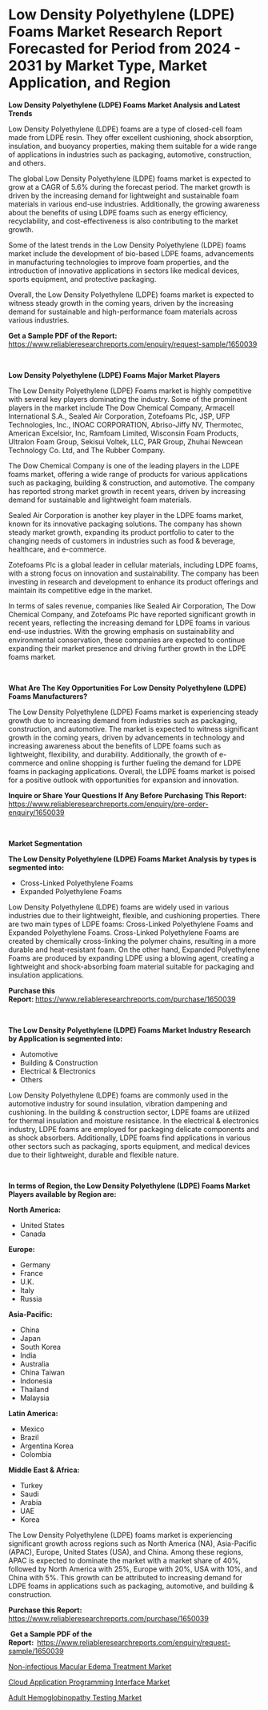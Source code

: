 <p><h1>Low Density Polyethylene (LDPE) Foams Market Research Report Forecasted for Period from 2024 -  2031 by Market Type, Market Application, and Region</h1></p><p><strong>Low Density Polyethylene (LDPE) Foams Market Analysis and Latest Trends</strong></p>
<p><p>Low Density Polyethylene (LDPE) foams are a type of closed-cell foam made from LDPE resin. They offer excellent cushioning, shock absorption, insulation, and buoyancy properties, making them suitable for a wide range of applications in industries such as packaging, automotive, construction, and others.</p><p>The global Low Density Polyethylene (LDPE) foams market is expected to grow at a CAGR of 5.6% during the forecast period. The market growth is driven by the increasing demand for lightweight and sustainable foam materials in various end-use industries. Additionally, the growing awareness about the benefits of using LDPE foams such as energy efficiency, recyclability, and cost-effectiveness is also contributing to the market growth.</p><p>Some of the latest trends in the Low Density Polyethylene (LDPE) foams market include the development of bio-based LDPE foams, advancements in manufacturing technologies to improve foam properties, and the introduction of innovative applications in sectors like medical devices, sports equipment, and protective packaging.</p><p>Overall, the Low Density Polyethylene (LDPE) foams market is expected to witness steady growth in the coming years, driven by the increasing demand for sustainable and high-performance foam materials across various industries.</p></p>
<p><strong>Get a Sample PDF of the Report:&nbsp;</strong> <a href="https://www.reliableresearchreports.com/enquiry/request-sample/1650039">https://www.reliableresearchreports.com/enquiry/request-sample/1650039</a></p>
<p>&nbsp;</p>
<p><strong>Low Density Polyethylene (LDPE) Foams Major Market Players</strong></p>
<p><p>The Low Density Polyethylene (LDPE) Foams market is highly competitive with several key players dominating the industry. Some of the prominent players in the market include The Dow Chemical Company, Armacell International S.A., Sealed Air Corporation, Zotefoams Plc, JSP, UFP Technologies, Inc., INOAC CORPORATION, Abriso-Jiffy NV, Thermotec, American Excelsior, Inc, Ramfoam Limited, Wisconsin Foam Products, Ultralon Foam Group, Sekisui Voltek, LLC, PAR Group, Zhuhai Newcean Technology Co. Ltd, and The Rubber Company.</p><p>The Dow Chemical Company is one of the leading players in the LDPE foams market, offering a wide range of products for various applications such as packaging, building & construction, and automotive. The company has reported strong market growth in recent years, driven by increasing demand for sustainable and lightweight foam materials.</p><p>Sealed Air Corporation is another key player in the LDPE foams market, known for its innovative packaging solutions. The company has shown steady market growth, expanding its product portfolio to cater to the changing needs of customers in industries such as food & beverage, healthcare, and e-commerce.</p><p>Zotefoams Plc is a global leader in cellular materials, including LDPE foams, with a strong focus on innovation and sustainability. The company has been investing in research and development to enhance its product offerings and maintain its competitive edge in the market.</p><p>In terms of sales revenue, companies like Sealed Air Corporation, The Dow Chemical Company, and Zotefoams Plc have reported significant growth in recent years, reflecting the increasing demand for LDPE foams in various end-use industries. With the growing emphasis on sustainability and environmental conservation, these companies are expected to continue expanding their market presence and driving further growth in the LDPE foams market.</p></p>
<p>&nbsp;</p>
<p><strong>What Are The Key Opportunities For Low Density Polyethylene (LDPE) Foams Manufacturers?</strong></p>
<p><p>The Low Density Polyethylene (LDPE) Foams market is experiencing steady growth due to increasing demand from industries such as packaging, construction, and automotive. The market is expected to witness significant growth in the coming years, driven by advancements in technology and increasing awareness about the benefits of LDPE foams such as lightweight, flexibility, and durability. Additionally, the growth of e-commerce and online shopping is further fueling the demand for LDPE foams in packaging applications. Overall, the LDPE foams market is poised for a positive outlook with opportunities for expansion and innovation.</p></p>
<p><strong>Inquire or Share Your Questions If Any Before Purchasing This Report:</strong> <a href="https://www.reliableresearchreports.com/enquiry/pre-order-enquiry/1650039">https://www.reliableresearchreports.com/enquiry/pre-order-enquiry/1650039</a></p>
<p>&nbsp;</p>
<p><strong>Market Segmentation</strong></p>
<p><strong>The Low Density Polyethylene (LDPE) Foams Market Analysis by types is segmented into:</strong></p>
<p><ul><li>Cross-Linked Polyethylene Foams</li><li>Expanded Polyethylene Foams</li></ul></p>
<p><p>Low Density Polyethylene (LDPE) foams are widely used in various industries due to their lightweight, flexible, and cushioning properties. There are two main types of LDPE foams: Cross-Linked Polyethylene Foams and Expanded Polyethylene Foams. Cross-Linked Polyethylene Foams are created by chemically cross-linking the polymer chains, resulting in a more durable and heat-resistant foam. On the other hand, Expanded Polyethylene Foams are produced by expanding LDPE using a blowing agent, creating a lightweight and shock-absorbing foam material suitable for packaging and insulation applications.</p></p>
<p><strong>Purchase this Report:&nbsp;</strong><a href="https://www.reliableresearchreports.com/purchase/1650039">https://www.reliableresearchreports.com/purchase/1650039</a></p>
<p>&nbsp;</p>
<p><strong>The Low Density Polyethylene (LDPE) Foams Market Industry Research by Application is segmented into:</strong></p>
<p><ul><li>Automotive</li><li>Building & Construction</li><li>Electrical & Electronics</li><li>Others</li></ul></p>
<p><p>Low Density Polyethylene (LDPE) foams are commonly used in the automotive industry for sound insulation, vibration dampening and cushioning. In the building & construction sector, LDPE foams are utilized for thermal insulation and moisture resistance. In the electrical & electronics industry, LDPE foams are employed for packaging delicate components and as shock absorbers. Additionally, LDPE foams find applications in various other sectors such as packaging, sports equipment, and medical devices due to their lightweight, durable and flexible nature.</p></p>
<p>&nbsp;</p>
<p><strong>In terms of Region, the Low Density Polyethylene (LDPE) Foams Market Players available by Region are:</strong></p>
<p>
    <p> <strong> North America: </strong>
        <ul>
            <li>United States</li>
            <li>Canada</li>
        </ul>
        </p> 
    <p> <strong> Europe: </strong>
        <ul>
            <li>Germany</li>
            <li>France</li>
            <li>U.K.</li>
            <li>Italy</li>
            <li>Russia</li>
        </ul>
        </p> 
    <p> <strong> Asia-Pacific: </strong>
        <ul>
            <li>China</li>
            <li>Japan</li>
            <li>South Korea</li>
            <li>India</li>
            <li>Australia</li>
            <li>China Taiwan</li>
            <li>Indonesia</li>
            <li>Thailand</li>
            <li>Malaysia</li>
        </ul>
        </p> 
    <p> <strong> Latin America: </strong>
        <ul>
            <li>Mexico</li>
            <li>Brazil</li>
            <li>Argentina Korea</li>
            <li>Colombia</li>
        </ul>
        </p> 
    <p> <strong> Middle East & Africa: </strong>
        <ul>
            <li>Turkey</li>
            <li>Saudi</li>
            <li>Arabia</li>
            <li>UAE</li>
            <li>Korea</li>
        </ul>
    </p>
    </p>
<p><p>The Low Density Polyethylene (LDPE) foams market is experiencing significant growth across regions such as North America (NA), Asia-Pacific (APAC), Europe, United States (USA), and China. Among these regions, APAC is expected to dominate the market with a market share of 40%, followed by North America with 25%, Europe with 20%, USA with 10%, and China with 5%. This growth can be attributed to increasing demand for LDPE foams in applications such as packaging, automotive, and building & construction.</p></p>
<p><strong>Purchase this Report: </strong><a href="https://www.reliableresearchreports.com/purchase/1650039">https://www.reliableresearchreports.com/purchase/1650039</a></p>
<p>&nbsp;<strong>Get a Sample PDF of the Report:&nbsp;&nbsp;</strong><a href="https://www.reliableresearchreports.com/enquiry/request-sample/1650039">https://www.reliableresearchreports.com/enquiry/request-sample/1650039</a></p>
<p><strong></strong></p>
<p><p><a href="https://github.com/Angelnienowdseej3e45z3p8c/Market-Research-Report-List-1/blob/main/non-infectious-macular-edema-treatment-market.md">Non-infectious Macular Edema Treatment Market</a></p><p><a href="https://github.com/YashRP12/Market-Research-Report-List-3/blob/main/cloud-application-programming-interface-market.md">Cloud Application Programming Interface Market</a></p><p><a href="https://github.com/brentleyjimmiealvaradoz4l1rea/Market-Research-Report-List-1/blob/main/adult-hemoglobinopathy-testing-market.md">Adult Hemoglobinopathy Testing Market</a></p></p>